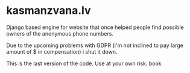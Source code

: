 
# kasmanzvana.lv

Django based engine for website that once helped people find possible owners of the anonymous phone numbers. 

Due to the upcoming problems with GDPR (i'm not inclined to pay large amount of $ in compensation) i shut it down.
 
This is the last version of the code. Use at your own risk.
book
